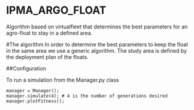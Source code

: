 # IPMA_ARGO_FLOAT
Algorithm based on virtualfleet that determines the best parameters for an agro-float to stay in a defined area. 

#The algorithm
In order to determine the best parameters to keep the float in the same area we use a generic algorithm.
The study area is defined by the deployment plan of the floats.

##Configuration 

To run a simulation from the Manager.py class
```
manager = Manager();
manager.simulate(4); # 4 is the number of generations desired 
manager.plotFitness();
```
